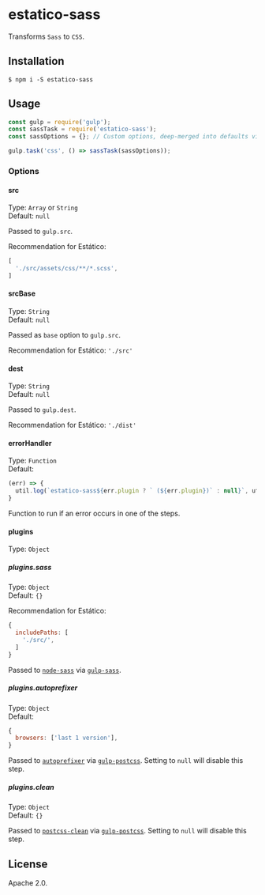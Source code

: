 # estatico-sass

Transforms `Sass` to `CSS`.

## Installation

```
$ npm i -S estatico-sass
```

## Usage

```js
const gulp = require('gulp');
const sassTask = require('estatico-sass');
const sassOptions = {}; // Custom options, deep-merged into defaults via _.merge

gulp.task('css', () => sassTask(sassOptions));
```

### Options

#### src

Type: `Array` or `String`<br>
Default: `null`

Passed to `gulp.src`.

Recommendation for Estático:
```js
[
  './src/assets/css/**/*.scss',
]
```

#### srcBase

Type: `String`<br>
Default: `null`

Passed as `base` option to `gulp.src`.

Recommendation for Estático: `'./src'`

#### dest

Type: `String`<br>
Default: `null`

Passed to `gulp.dest`.

Recommendation for Estático: `'./dist'`

#### errorHandler

Type: `Function`<br>
Default:
```js
(err) => {
  util.log(`estatico-sass${err.plugin ? ` (${err.plugin})` : null}`, util.colors.cyan(err.fileName), util.colors.red(err.message));
}
```

Function to run if an error occurs in one of the steps.

#### plugins

Type: `Object`

##### plugins.sass

Type: `Object`<br>
Default: `{}`

Recommendation for Estático: 
```js
{
  includePaths: [
    './src/',
  ]
}
```

Passed to [`node-sass`](https://www.npmjs.com/package/node-sass) via [`gulp-sass`](https://www.npmjs.com/package/gulp-sass).

##### plugins.autoprefixer

Type: `Object`<br>
Default:
```js
{
  browsers: ['last 1 version'],
}
```

Passed to [`autoprefixer`](https://www.npmjs.com/package/autoprefixer) via [`gulp-postcss`](https://www.npmjs.com/package/gulp-postcss). Setting to `null` will disable this step.

##### plugins.clean

Type: `Object`<br>
Default: `{}`

Passed to [`postcss-clean`](https://www.npmjs.com/package/postcss-clean) via [`gulp-postcss`](https://www.npmjs.com/package/gulp-postcss). Setting to `null` will disable this step.

## License

Apache 2.0.
